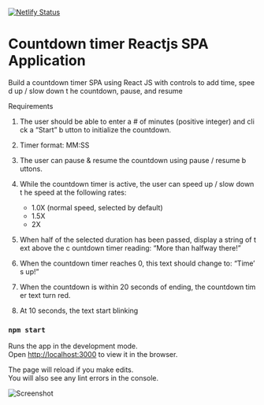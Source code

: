 [![Netlify Status](https://api.netlify.com/api/v1/badges/05f12e4a-6d9b-4244-8e78-940701839e8f/deploy-status)](https://app.netlify.com/sites/friendly-torvalds-cfebf3/deploys)

# Countdown timer Reactjs SPA Application

Build a countdown timer SPA using React JS with controls to add time, speed up / slow down t he countdown,
pause, and resume

Requirements

1. The user should be able to enter a # of minutes (positive integer) and click a “Start” b utton to initialize the countdown.
1. Timer format: MM:SS
1. The user can pause & resume the countdown using pause / resume b uttons.
1. While the countdown timer is active, the user can speed up / slow down t he speed at the following rates:

   - 1.0X (normal speed, selected by default)
   - 1.5X
   - 2X

1. When half of the selected duration has been passed, display a string of text above the c ountdown timer reading: “More than halfway there!”
1. When the countdown timer reaches 0, this text should change to: “Time’s up!”
1. When the countdown is within 20 seconds of ending, the countdown timer text turn red.
1. At 10 seconds, the text start blinking

### `npm start`

Runs the app in the development mode.<br />
Open [http://localhost:3000](http://localhost:3000) to view it in the browser.

The page will reload if you make edits.<br />
You will also see any lint errors in the console.

![Screenshot](/screenshots/screenshot1.png)
